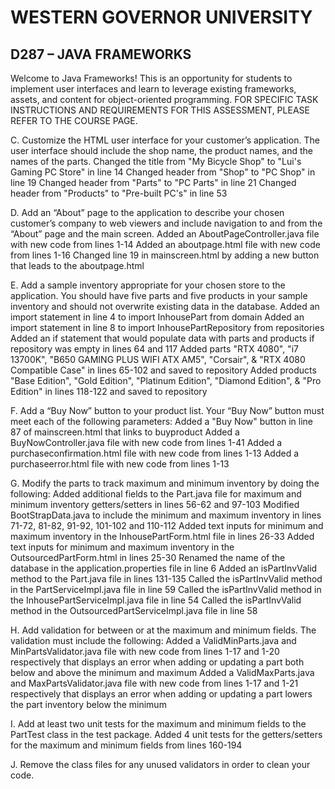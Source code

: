 # WESTERN GOVERNOR UNIVERSITY 
## D287 – JAVA FRAMEWORKS
Welcome to Java Frameworks! This is an opportunity for students to implement user interfaces and learn to leverage existing frameworks, assets, and content for object-oriented programming.
FOR SPECIFIC TASK INSTRUCTIONS AND REQUIREMENTS FOR THIS ASSESSMENT, PLEASE REFER TO THE COURSE PAGE.

C.  Customize the HTML user interface for your customer’s application. The user interface should include the shop name, the product names, and the names of the parts.
Changed the title from "My Bicycle Shop" to "Lui's Gaming PC Store" in line 14
Changed header from "Shop" to "PC Shop" in line 19
Changed header from "Parts" to "PC Parts" in line 21
Changed header from "Products" to "Pre-built PC's" in line 53

D.  Add an “About” page to the application to describe your chosen customer’s company to web viewers and include navigation to and from the “About” page and the main screen.
Added an AboutPageController.java file with new code from lines 1-14
Added an aboutpage.html file with new code from lines 1-16
Changed line 19 in mainscreen.html by adding a new button that leads to the aboutpage.html

E.  Add a sample inventory appropriate for your chosen store to the application. You should have five parts and five products in your sample inventory and should not overwrite existing data in the database.
Added an import statement in line 4 to import InhousePart from domain
Added an import statement in line 8 to import InhousePartRepository from repositories
Added an if statement that would populate data with parts and products if repository was empty in lines 64 and 117
Added parts "RTX 4080", "i7 13700K", "B650 GAMING PLUS WIFI ATX AM5", "Corsair", & "RTX 4080 Compatible Case" in lines 65-102 and saved to repository
Added products "Base Edition", "Gold Edition", "Platinum Edition", "Diamond Edition", & "Pro Edition" in lines 118-122 and saved to repository

F.  Add a “Buy Now” button to your product list. Your “Buy Now” button must meet each of the following parameters:
Added a "Buy Now" button in line 87 of mainscreen.html that links to buyproduct
Added a BuyNowController.java file with new code from lines 1-41
Added a purchaseconfirmation.html file with new code from lines 1-13
Added a purchaseerror.html file with new code from lines 1-13

G.  Modify the parts to track maximum and minimum inventory by doing the following:
Added additional fields to the Part.java file for maximum and minimum inventory getters/setters in lines 56-62 and 97-103
Modified BootStrapData.java to include the minimum and maximum inventory in lines 71-72, 81-82, 91-92, 101-102 and 110-112
Added text inputs for minimum and maximum inventory in the InhousePartForm.html file in lines 26-33
Added text inputs for minimum and maximum inventory in the OutsourcedPartForm.html in lines 25-30
Renamed the name of the database in the application.properties file in line 6
Added an isPartInvValid method to the Part.java file in lines 131-135
Called the isPartInvValid method in the PartServiceImpl.java file in line 59
Called the isPartInvValid method in the InhousePartServiceImpl.java file in line 54
Called the isPartInvValid method in the OutsourcedPartServiceImpl.java file in line 58

H.  Add validation for between or at the maximum and minimum fields. The validation must include the following:
Added a ValidMinParts.java and MinPartsValidator.java file with new code from lines 1-17 and 1-20 respectively that displays an error when adding or updating a part both below and above the minimum and maximum
Added a ValidMaxParts.java and MaxPartsValidator.java file with new code from lines 1-17 and 1-21 respectively that displays an error when adding or updating a part lowers the part inventory below the minimum

I.  Add at least two unit tests for the maximum and minimum fields to the PartTest class in the test package.
Added 4 unit tests for the getters/setters for the maximum and minimum fields from lines 160-194

J.  Remove the class files for any unused validators in order to clean your code.
